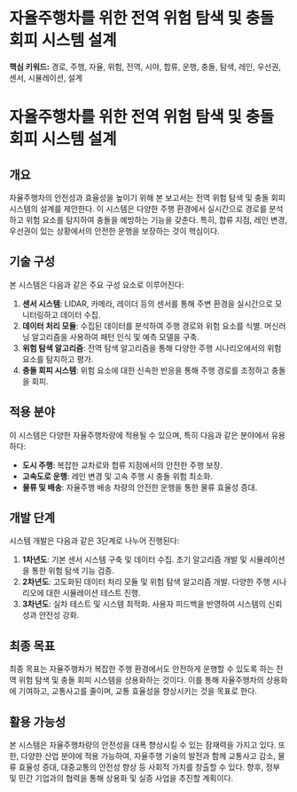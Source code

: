 # 자율주행차를 위한 전역 위험 탐색 및 충돌 회피 시스템 설계
**핵심 키워드:** 경로, 주행, 자율, 위험, 전역, 시야, 합류, 운행, 충돌, 탐색, 레인, 우선권, 센서, 시뮬레이션, 설계

# 자율주행차를 위한 전역 위험 탐색 및 충돌 회피 시스템 설계

## 개요
자율주행차의 안전성과 효율성을 높이기 위해 본 보고서는 전역 위험 탐색 및 충돌 회피 시스템의 설계를 제안한다. 이 시스템은 다양한 주행 환경에서 실시간으로 경로를 분석하고 위험 요소를 탐지하여 충돌을 예방하는 기능을 갖춘다. 특히, 합류 지점, 레인 변경, 우선권이 있는 상황에서의 안전한 운행을 보장하는 것이 핵심이다.

## 기술 구성
본 시스템은 다음과 같은 주요 구성 요소로 이루어진다:

1. **센서 시스템**: LIDAR, 카메라, 레이더 등의 센서를 통해 주변 환경을 실시간으로 모니터링하고 데이터 수집.
2. **데이터 처리 모듈**: 수집된 데이터를 분석하여 주행 경로와 위험 요소를 식별. 머신러닝 알고리즘을 사용하여 패턴 인식 및 예측 모델을 구축.
3. **위험 탐색 알고리즘**: 전역 탐색 알고리즘을 통해 다양한 주행 시나리오에서의 위험 요소를 탐지하고 평가.
4. **충돌 회피 시스템**: 위험 요소에 대한 신속한 반응을 통해 주행 경로를 조정하고 충돌을 회피.

## 적용 분야
이 시스템은 다양한 자율주행차량에 적용될 수 있으며, 특히 다음과 같은 분야에서 유용하다:

- **도시 주행**: 복잡한 교차로와 합류 지점에서의 안전한 주행 보장.
- **고속도로 운행**: 레인 변경 및 고속 주행 시 충돌 위험 최소화.
- **물류 및 배송**: 자율주행 배송 차량의 안전한 운행을 통한 물류 효율성 증대.

## 개발 단계
시스템 개발은 다음과 같은 3단계로 나누어 진행된다:

1. **1차년도**: 기본 센서 시스템 구축 및 데이터 수집. 초기 알고리즘 개발 및 시뮬레이션을 통한 위험 탐색 기능 검증.
2. **2차년도**: 고도화된 데이터 처리 모듈 및 위험 탐색 알고리즘 개발. 다양한 주행 시나리오에 대한 시뮬레이션 테스트 진행.
3. **3차년도**: 실차 테스트 및 시스템 최적화. 사용자 피드백을 반영하여 시스템의 신뢰성과 안전성 강화.

## 최종 목표
최종 목표는 자율주행차가 복잡한 주행 환경에서도 안전하게 운행할 수 있도록 하는 전역 위험 탐색 및 충돌 회피 시스템을 상용화하는 것이다. 이를 통해 자율주행차의 상용화에 기여하고, 교통사고를 줄이며, 교통 효율성을 향상시키는 것을 목표로 한다.

## 활용 가능성
본 시스템은 자율주행차량의 안전성을 대폭 향상시킬 수 있는 잠재력을 가지고 있다. 또한, 다양한 산업 분야에 적용 가능하여, 자율주행 기술의 발전과 함께 교통사고 감소, 물류 효율성 증대, 대중교통의 안전성 향상 등 사회적 가치를 창출할 수 있다. 향후, 정부 및 민간 기업과의 협력을 통해 상용화 및 실증 사업을 추진할 계획이다.